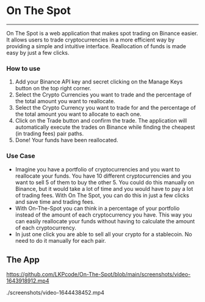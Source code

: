 # On The Spot
---

On The Spot is a web application that makes spot trading on Binance easier. It allows users to trade cryptocurrencies in a more efficient way by providing a simple and intuitive interface. Reallocation of funds is made easy by just a few clicks. 

### How to use

1. Add your Binance API key and secret clicking on the Manage Keys button on the top right corner.
2. Select the Crypto Currencies you want to trade and the percentage of the total amount you want to reallocate.
3. Select the Crypto Currency you want to trade for and the percentage of the total amount you want to allocate to each one.
4. Click on the Trade button and confirm the trade. The application will automatically execute the trades on Binance while finding the cheapest (in trading fees) pair paths.
5. Done! Your funds have been reallocated.

### Use Case

* Imagine you have a portfolio of cryptocurrencies and you want to reallocate your funds. You have 10 different cryptocurrencies and you want to sell 5 of them to buy the other 5. You could do this manually on Binance, but it would take a lot of time and you would have to pay a lot of trading fees. With On The Spot, you can do this in just a few clicks and save time and trading fees.
* With On-The-Spot you can think in a percentage of your portfolio instead of the amount of each cryptocurrency you have. This way you can easily reallocate your funds without having to calculate the amount of each cryptocurrency.
* In just one click you are able to sell all your crypto for a stablecoin. No need to do it manually for each pair.

## The App

https://github.com/LKPcode/On-The-Spot/blob/main/screenshots/video-1643918912.mp4

./screenshots/video-1644438452.mp4



